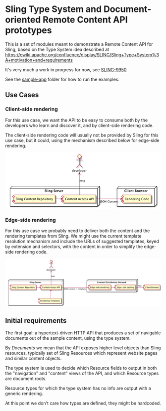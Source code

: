 # Sling Type System and Document-oriented Remote Content API prototypes

This is a set of modules meant to demonstrate a Remote Content API for Sling,
based on the Type System idea described at
https://cwiki.apache.org/confluence/display/SLING/Sling+Type+System%3A+motivation+and+requirements

It's very much a work in progress for now, see [SLING-9950](https://issues.apache.org/jira/browse/SLING-9950)

See the [sample-app](./sample-app) folder for how to run the examples.

## Use Cases

### Client-side rendering

For this use case, we want the API to be easy to consume both by the developers
who learn and discover it, and by client-side rendering code.

The client-side rendering code will usually not be provided by Sling for this use
case, but it could, using the mechanism described below for edge-side rendering.

![](src/docs/generated-diagrams/client-side-rendering.png)

### Edge-side rendering

For this use case we probably need to deliver both the content and the rendering templates
from Sling. We might use the current template resolution mechanism and include the URLs of
suggested templates, keyed by extension and selectors, with the content in order to simplify
the edge-side rendering code.

![](src/docs/generated-diagrams/edge-side-rendering.png)

## Initial requirements

The first goal: a hypertext-driven HTTP API that produces a set of navigable documents out of the sample 
content, using the type system.

By _Documents_ we mean that the API exposes higher level objects than
Sling resources, typically set of Sling Resources which represent website pages and
similar content objects.

The type system is used to decide which Resource fields to output in both the "navigation" and "content"
views of the API, and which Resource types are document roots.

Resource types for which the type system has no info are output with a generic rendering.

At this point we don't care how types are defined, they might be hardcoded.
